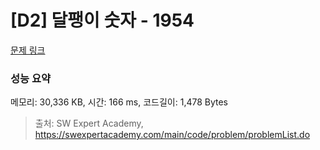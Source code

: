 # [D2] 달팽이 숫자 - 1954 

[문제 링크](https://swexpertacademy.com/main/code/problem/problemDetail.do?contestProbId=AV5PobmqAPoDFAUq) 

### 성능 요약

메모리: 30,336 KB, 시간: 166 ms, 코드길이: 1,478 Bytes



> 출처: SW Expert Academy, https://swexpertacademy.com/main/code/problem/problemList.do